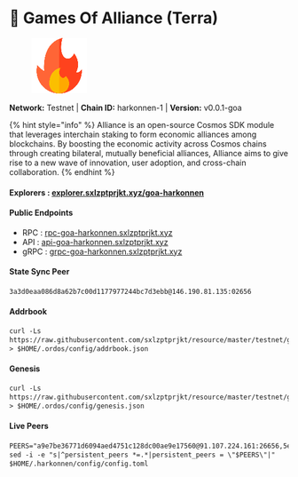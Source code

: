 # 🤝 Games Of Alliance (Terra)

<figure><img src="../../../.gitbook/assets/harkonnen.png" alt=""><figcaption></figcaption></figure>

**Network:** Testnet | **Chain ID:** harkonnen-1 | **Version:** v0.0.1-goa

{% hint style="info" %}
Alliance is an open-source Cosmos SDK module that leverages interchain staking to form economic alliances among blockchains. By boosting the economic activity across Cosmos chains through creating bilateral, mutually beneficial alliances, Alliance aims to give rise to a new wave of innovation, user adoption, and cross-chain collaboration.
{% endhint %}

#### **Explorers** : [explorer.sxlzptprjkt.xyz/goa-harkonnen](https://explorer.sxlzptprjkt.xyz/goa-harkonnen)

#### **Public Endpoints**

* RPC : [rpc-goa-harkonnen.sxlzptprjkt.xyz](https://rpc-goa-harkonnen.sxlzptprjkt.xyz)
* API : [api-goa-harkonnen.sxlzptprjkt.xyz](https://api-goa-harkonnen.sxlzptprjkt.xyz)
* gRPC : [grpc-goa-harkonnen.sxlzptprjkt.xyz](https://grpc-goa-harkonnen.sxlzptprjkt.xyz)

#### **State Sync Peer**
```
3a3d0eaa086d8a62b7c00d1177977244bc7d3ebb@146.190.81.135:02656
```

#### **Addrbook**
```
curl -Ls https://raw.githubusercontent.com/sxlzptprjkt/resource/master/testnet/goa/harkonnen/addrbook.json > $HOME/.ordos/config/addrbook.json
```

#### **Genesis**
```
curl -Ls https://raw.githubusercontent.com/sxlzptprjkt/resource/master/testnet/goa/harkonnen/genesis.json > $HOME/.ordos/config/genesis.json
```

#### **Live Peers**
```
PEERS="a9e7be36771d6094aed4751c128dc00ae9e17560@91.107.224.161:26656,5e3c91218db80ae1952f24975d5f1ceef4100e8c@142.132.199.211:26652,f91ab308620f773459dbffa7be2a9cf8df280df4@65.108.205.47:27656,15e474a5163a3e63d4030c14e6e42cfd6e4d5afc@35.168.16.221:41156,a3292681e6f2e263efffc09fb7bef49fb21b1f15@52.91.39.40:41156,b0e33436e296bf69fd7bc5a344ce4b852796ef29@65.109.89.5:35656"
sed -i -e "s|^persistent_peers *=.*|persistent_peers = \"$PEERS\"|" $HOME/.harkonnen/config/config.toml
```
